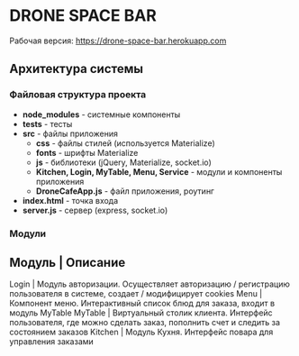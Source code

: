 # DRONE SPACE BAR
Рабочая версия: https://drone-space-bar.herokuapp.com   

## Архитектура системы

### Файловая структура проекта  

* **node_modules** - системные компоненты  
* **tests** - тесты  
* **src** - файлы приложения  
   * **css** - файлы стилей (используется Materialize)
   * **fonts** - шрифты Materialize
   * **js** - библиотеки (jQuery, Materialize, socket.io)
   * **Kitchen, Login, MyTable, Menu, Service** - модули и компоненты приложения
   * **DroneCafeApp.js** - файл приложения, роутинг
* **index.html** - точка входа
* **server.js** - сервер (express, socket.io)

### Модули

Модуль  | Описание             
-------------------------------------------
Login   | Модуль авторизации.   Осуществляет авторизацию / регистрацию пользователя в системе, создает / модифицирует cookies
Menu 	| Компонент меню.	   Интерактивный список блюд для заказа, входит в модуль MyTable
MyTable	| Виртуальный столик клиента. Интерфейс пользователя, где можно сделать заказ, пополнить счет и следить за состоянием заказов
Kitchen | Модуль Кухня. 		   Интерфейс повара для управления заказами
